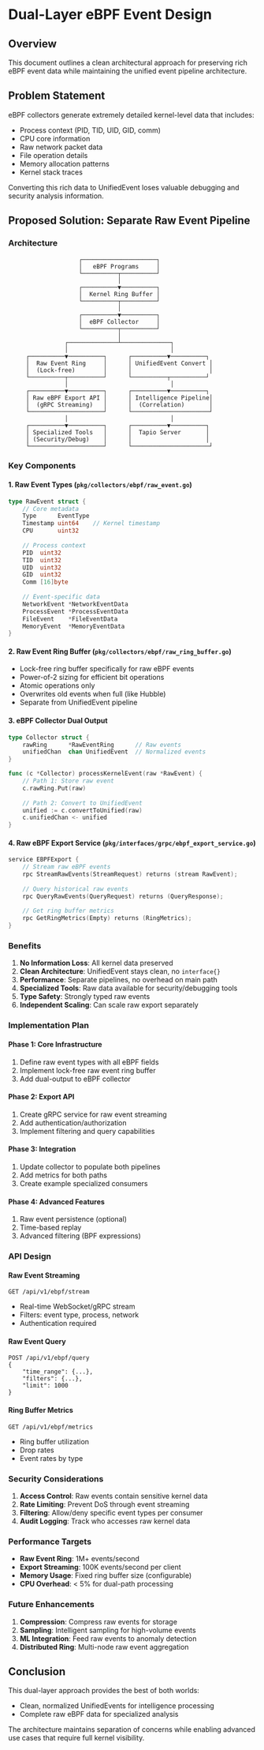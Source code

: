 # Dual-Layer eBPF Event Design

## Overview

This document outlines a clean architectural approach for preserving rich eBPF event data while maintaining the unified event pipeline architecture.

## Problem Statement

eBPF collectors generate extremely detailed kernel-level data that includes:
- Process context (PID, TID, UID, GID, comm)
- CPU core information
- Raw network packet data
- File operation details
- Memory allocation patterns
- Kernel stack traces

Converting this rich data to UnifiedEvent loses valuable debugging and security analysis information.

## Proposed Solution: Separate Raw Event Pipeline

### Architecture

```
                    ┌─────────────────────┐
                    │   eBPF Programs     │
                    └──────────┬──────────┘
                               │
                    ┌──────────▼──────────┐
                    │  Kernel Ring Buffer │
                    └──────────┬──────────┘
                               │
                    ┌──────────▼──────────┐
                    │  eBPF Collector     │
                    └──────────┬──────────┘
                               │
                ┌──────────────┴──────────────┐
                │                             │
     ┌──────────▼──────────┐      ┌──────────▼──────────┐
     │  Raw Event Ring     │      │ UnifiedEvent Convert │
     │  (Lock-free)        │      │                      │
     └──────────┬──────────┘      └──────────┬──────────┘
                │                             │
     ┌──────────▼──────────┐      ┌──────────▼──────────┐
     │ Raw eBPF Export API │      │ Intelligence Pipeline│
     │  (gRPC Streaming)   │      │  (Correlation)       │
     └─────────────────────┘      └──────────────────────┘
                │                             │
     ┌──────────▼──────────┐      ┌──────────▼──────────┐
     │ Specialized Tools   │      │  Tapio Server       │
     │ (Security/Debug)    │      │                     │
     └─────────────────────┘      └──────────────────────┘
```

### Key Components

#### 1. Raw Event Types (`pkg/collectors/ebpf/raw_event.go`)

```go
type RawEvent struct {
    // Core metadata
    Type      EventType
    Timestamp uint64    // Kernel timestamp
    CPU       uint32
    
    // Process context
    PID  uint32
    TID  uint32
    UID  uint32
    GID  uint32
    Comm [16]byte
    
    // Event-specific data
    NetworkEvent *NetworkEventData
    ProcessEvent *ProcessEventData
    FileEvent    *FileEventData
    MemoryEvent  *MemoryEventData
}
```

#### 2. Raw Event Ring Buffer (`pkg/collectors/ebpf/raw_ring_buffer.go`)

- Lock-free ring buffer specifically for raw eBPF events
- Power-of-2 sizing for efficient bit operations
- Atomic operations only
- Overwrites old events when full (like Hubble)
- Separate from UnifiedEvent pipeline

#### 3. eBPF Collector Dual Output

```go
type Collector struct {
    rawRing      *RawEventRing      // Raw events
    unifiedChan  chan UnifiedEvent  // Normalized events
}

func (c *Collector) processKernelEvent(raw *RawEvent) {
    // Path 1: Store raw event
    c.rawRing.Put(raw)
    
    // Path 2: Convert to UnifiedEvent
    unified := c.convertToUnified(raw)
    c.unifiedChan <- unified
}
```

#### 4. Raw eBPF Export Service (`pkg/interfaces/grpc/ebpf_export_service.go`)

```go
service EBPFExport {
    // Stream raw eBPF events
    rpc StreamRawEvents(StreamRequest) returns (stream RawEvent);
    
    // Query historical raw events
    rpc QueryRawEvents(QueryRequest) returns (QueryResponse);
    
    // Get ring buffer metrics
    rpc GetRingMetrics(Empty) returns (RingMetrics);
}
```

### Benefits

1. **No Information Loss**: All kernel data preserved
2. **Clean Architecture**: UnifiedEvent stays clean, no `interface{}`
3. **Performance**: Separate pipelines, no overhead on main path
4. **Specialized Tools**: Raw data available for security/debugging tools
5. **Type Safety**: Strongly typed raw events
6. **Independent Scaling**: Can scale raw export separately

### Implementation Plan

#### Phase 1: Core Infrastructure
1. Define raw event types with all eBPF fields
2. Implement lock-free raw event ring buffer
3. Add dual-output to eBPF collector

#### Phase 2: Export API
1. Create gRPC service for raw event streaming
2. Add authentication/authorization
3. Implement filtering and query capabilities

#### Phase 3: Integration
1. Update collector to populate both pipelines
2. Add metrics for both paths
3. Create example specialized consumers

#### Phase 4: Advanced Features
1. Raw event persistence (optional)
2. Time-based replay
3. Advanced filtering (BPF expressions)

### API Design

#### Raw Event Streaming
```
GET /api/v1/ebpf/stream
```
- Real-time WebSocket/gRPC stream
- Filters: event type, process, network
- Authentication required

#### Raw Event Query
```
POST /api/v1/ebpf/query
{
    "time_range": {...},
    "filters": {...},
    "limit": 1000
}
```

#### Ring Buffer Metrics
```
GET /api/v1/ebpf/metrics
```
- Ring buffer utilization
- Drop rates
- Event rates by type

### Security Considerations

1. **Access Control**: Raw events contain sensitive kernel data
2. **Rate Limiting**: Prevent DoS through event streaming
3. **Filtering**: Allow/deny specific event types per consumer
4. **Audit Logging**: Track who accesses raw kernel data

### Performance Targets

- **Raw Event Ring**: 1M+ events/second
- **Export Streaming**: 100K events/second per client
- **Memory Usage**: Fixed ring buffer size (configurable)
- **CPU Overhead**: < 5% for dual-path processing

### Future Enhancements

1. **Compression**: Compress raw events for storage
2. **Sampling**: Intelligent sampling for high-volume events
3. **ML Integration**: Feed raw events to anomaly detection
4. **Distributed Ring**: Multi-node raw event aggregation

## Conclusion

This dual-layer approach provides the best of both worlds:
- Clean, normalized UnifiedEvents for intelligence processing
- Complete raw eBPF data for specialized analysis

The architecture maintains separation of concerns while enabling advanced use cases that require full kernel visibility.